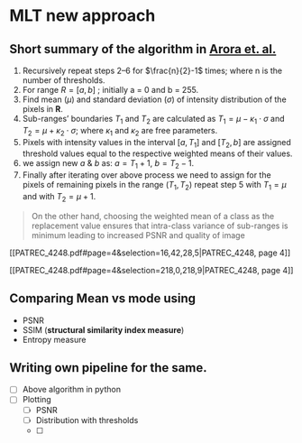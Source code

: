 # MLT new approach

## Short summary of the algorithm in [Arora et. al.](https://www.sciencedirect.com/science/article/pii/S0167865507002905)

1. Recursively repeat steps 2–6 for $\frac{n}{2}-1$ times; 
	where n is the number of thresholds.
2. For range $R = [a, b]$ ; initially a = 0 and b = 255.
3. Find mean $(\mu)$ and standard deviation $(\sigma)$ of intensity distribution of the pixels in **R**.
4. Sub-ranges’ boundaries $T_1$ and $T_2$ are calculated as $T_1 = \mu - \kappa_1 \cdot \sigma$ and $T_2 = \mu + \kappa_2 \cdot \sigma$; where $\kappa_1$ and $\kappa_2$ are free parameters.
5. Pixels with intensity values in the interval $[a,T_1]$ and $[T_2,b]$ are assigned threshold values equal to the respective weighted means of their values.
6. we assign new $a$ & $b$ as: $a= T_1 + 1$, $b= T_2 - 1$.
7. Finally after iterating over above process we need to assign for the pixels of remaining pixels in the range $(T_1,T_2)$
	repeat step 5 with $T_1  = \mu$ and with $T_2 = \mu + 1$. 

>  On the other hand, choosing the weighted mean of a class as the replacement value ensures that intra-class variance of sub-ranges is minimum leading to increased PSNR and quality of image

[[PATREC_4248.pdf#page=4&selection=16,42,28,5|PATREC_4248, page 4]]

> 
[[PATREC_4248.pdf#page=4&selection=218,0,218,9|PATREC_4248, page 4]]
## Comparing Mean vs mode using

- PSNR
- SSIM (**structural similarity index measure**)
- Entropy measure

## Writing own pipeline for the same.

- [ ] Above algorithm in python
- [ ] Plotting
  - [ ] PSNR
  - [ ] Distribution with thresholds
  - [ ] 